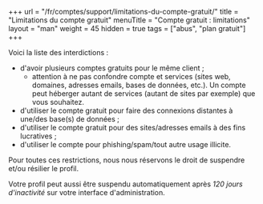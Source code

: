 +++
url = "/fr/comptes/support/limitations-du-compte-gratuit/"
title = "Limitations du compte gratuit"
menuTitle = "Compte gratuit : limitations"
layout = "man"
weight = 45
hidden = true
tags = ["abus", "plan gratuit"]
+++

Voici la liste des interdictions :

- d'avoir plusieurs comptes gratuits pour le même client ;
    - attention à ne pas confondre compte et services (sites web, domaines, adresses emails, bases de données, etc.). Un compte peut héberger autant de services (autant de sites par exemple) que vous souhaitez.
- d'utiliser le compte gratuit pour faire des connexions distantes à une/des base(s) de données ;
- d'utiliser le compte gratuit pour des sites/adresses emails à des fins lucratives ;
- d'utiliser le compte pour phishing/spam/tout autre usage illicite.

Pour toutes ces restrictions, nous nous réservons le droit de suspendre et/ou résilier le profil.

Votre profil peut aussi être suspendu automatiquement après _120 jours d'inactivité_ sur votre interface d'administration.
